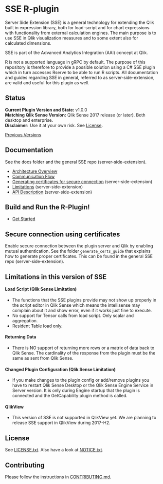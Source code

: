 # SSE R-plugin

Server Side Extension (SSE) is a general technology for extending the Qlik built in expression library, both for load-script and for chart expressions with functionality from external calculation engines. The main purpose is to use SSE in Qlik visualization measures and to some extent also for calculated dimensions.  

SSE is part of the Advanced Analytics Integration (AAI) concept at Qlik.  

R is not a supported language in gRPC by default. The purpose of this repository is therefore to provide a possible solution using a C# SSE plugin which in turn accesses Rserve to be able to run R scripts. All documentation and guides regarding SSE in general, referred to as server-side-extension, are valid and useful for this plugin as well.  

## Status
**Current Plugin Version and State:** v1.0.0  
**Matching Qlik Sense Version:** Qlik Sense 2017 release (or later). Both desktop and enterprise.  
**Disclaimer:** Use it at your own risk. See [License](#license).  

[Previous Versions](docs/versions.md)

## Documentation
See the docs folder and the general SSE repo (server-side-extension). 

* [Architecture Overview](docs/overview.md)
* [Communication Flow](docs/communication_flow.md)
* [Generating certificates for secure connection](https://github.com/qlik-oss/server-side-extension/blob/master/generate_certs_guide/README.md) (server-side-extension)
* [Limitations](https://github.com/qlik-oss/server-side-extension/blob/master/docs/limitations.md) (server-side-extension)
* [API Description](https://github.com/qlik-oss/server-side-extension/blob/master/docs/SSE_Protocol.md) (server-side-extension)

## Build and Run the R-Plugin!

* [Get Started](GetStarted.md)

## Secure connection using certificates
Enable secure connection between the plugin server and Qlik by enabling mutual authentication. See the folder `generate_certs_guide` that explains how to generate proper certificates. This can be found in the general SSE repo (server-side-extension). 

## Limitations in this version of SSE
 
#### Load Script (Qlik Sense Limitation)
- The functions that the SSE plugins provide may not show up properly in the script editor in Qlik Sense which means the intellisense may complain about it and show error, even if it works just fine to execute.
- No support for Tensor calls from load script. Only scalar and aggregation.
- Resident Table load only.

#### Returning Data
- There is NO support of returning more rows or a matrix of data back to Qlik Sense. The cardinality of the response from the plugin must be the same as sent from Qlik Sense.

#### Changed Plugin Configuration (Qlik Sense Limitation)
- If you make changes to the plugin config or add/remove plugins you have to restart Qlik Sense Desktop or the Qlik Sense Engine Service in Server version. It is only during Engine startup that the plugin is connected and the GetCapability plugin method is called.

#### QlikView
- This version of SSE is not supported in QlikView yet. We are planning to release SSE support in QlikView during 2017-H2.


## License
See [LICENSE.txt](LICENSE.txt).
Also have a look at [NOTICE.txt](NOTICE.txt).

## Contributing
Please follow the instructions in [CONTRIBUTING.md](.github/CONTRIBUTING.md).
